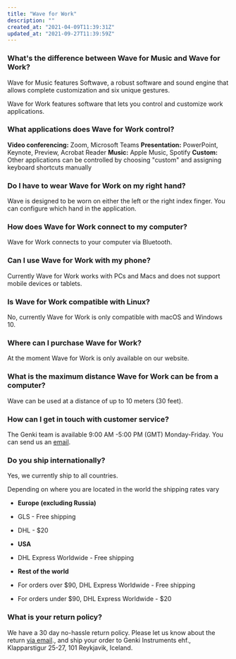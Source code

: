 ```yaml
---
title: "Wave for Work"
description: ""
created_at: "2021-04-09T11:39:31Z"
updated_at: "2021-09-27T11:39:59Z"
---
```


### What's the difference between Wave for Music and Wave for Work?

Wave for Music features Softwave, a robust software and sound engine that allows complete customization and six unique gestures.

Wave for Work features software that lets you control and customize work applications.

### What applications does Wave for Work control?

**Video conferencing:** Zoom, Microsoft Teams
**Presentation:** PowerPoint, Keynote, Preview, Acrobat Reader
**Music:** Apple Music, Spotify
**Custom:** Other applications can be controlled by choosing "custom" and assigning keyboard shortcuts manually

### Do I have to wear Wave for Work on my right hand?

Wave is designed to be worn on either the left or the right index finger. You can configure which hand in the application.

### How does Wave for Work connect to my computer?

Wave for Work connects to your computer via Bluetooth.

### Can I use Wave for Work with my phone?

Currently Wave for Work works with PCs and Macs and does not support mobile devices or tablets.

### Is Wave for Work compatible with Linux?

No, currently Wave for Work is only compatible with macOS and Windows 10.

### Where can I purchase Wave for Work?

At the moment Wave for Work is only available on our website.

### What is the maximum distance Wave for Work can be from a computer?

Wave can be used at a distance of up to 10 meters (30 feet).

### How can I get in touch with customer service?

The Genki team is available 9:00 AM -5:00 PM (GMT) Monday-Friday. You can send us an [email](mailto:wave@genkiinstruments.com).

### Do you ship internationally?

Yes, we currently ship to all countries.

Depending on where you are located in the world the shipping rates vary

- **Europe (excluding Russia)**
- GLS - Free shipping
- DHL - $20

- **USA**
- DHL Express Worldwide - Free shipping

- **Rest of the world**
- For orders over $90, DHL Express Worldwide - Free shipping
- For orders under $90, DHL Express Worldwide - $20

### What is your return policy?

We have a 30 day no-hassle return policy. Please let us know about the return [via email](mailto:wave@genkiinstruments.com)., and ship your order to Genki Instruments ehf., Klapparstigur 25-27, 101 Reykjavik, Iceland.
